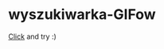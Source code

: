 # wyszukiwarka-GIFow
<a href='https://dbakalarski.github.io/wyszukiwarka-GIFow/'>Click</a> and try :)
